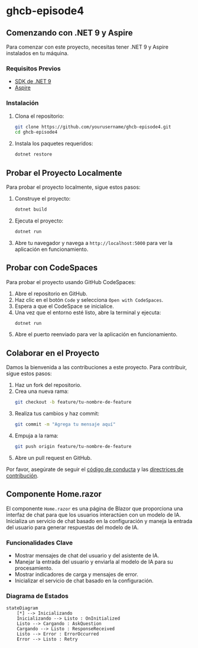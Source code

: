 # ghcb-episode4

## Comenzando con .NET 9 y Aspire

Para comenzar con este proyecto, necesitas tener .NET 9 y Aspire instalados en tu máquina.

### Requisitos Previos

- [SDK de .NET 9](https://dotnet.microsoft.com/download/dotnet/9.0)
- [Aspire](https://aspire.com/download)

### Instalación

1. Clona el repositorio:
    ```sh
    git clone https://github.com/yourusername/ghcb-episode4.git
    cd ghcb-episode4
    ```

2. Instala los paquetes requeridos:
    ```sh
    dotnet restore
    ```

## Probar el Proyecto Localmente

Para probar el proyecto localmente, sigue estos pasos:

1. Construye el proyecto:
    ```sh
    dotnet build
    ```

2. Ejecuta el proyecto:
    ```sh
    dotnet run
    ```

3. Abre tu navegador y navega a `http://localhost:5000` para ver la aplicación en funcionamiento.

## Probar con CodeSpaces

Para probar el proyecto usando GitHub CodeSpaces:

1. Abre el repositorio en GitHub.
2. Haz clic en el botón `Code` y selecciona `Open with CodeSpaces`.
3. Espera a que el CodeSpace se inicialice.
4. Una vez que el entorno esté listo, abre la terminal y ejecuta:
    ```sh
    dotnet run
    ```
5. Abre el puerto reenviado para ver la aplicación en funcionamiento.

## Colaborar en el Proyecto

Damos la bienvenida a las contribuciones a este proyecto. Para contribuir, sigue estos pasos:

1. Haz un fork del repositorio.
2. Crea una nueva rama:
    ```sh
    git checkout -b feature/tu-nombre-de-feature
    ```
3. Realiza tus cambios y haz commit:
    ```sh
    git commit -m "Agrega tu mensaje aquí"
    ```
4. Empuja a la rama:
    ```sh
    git push origin feature/tu-nombre-de-feature
    ```
5. Abre un pull request en GitHub.

Por favor, asegúrate de seguir el [código de conducta](CODE_OF_CONDUCT.md) y las [directrices de contribución](CONTRIBUTING.md).

## Componente Home.razor

El componente `Home.razor` es una página de Blazor que proporciona una interfaz de chat para que los usuarios interactúen con un modelo de IA. Inicializa un servicio de chat basado en la configuración y maneja la entrada del usuario para generar respuestas del modelo de IA.

### Funcionalidades Clave

- Mostrar mensajes de chat del usuario y del asistente de IA.
- Manejar la entrada del usuario y enviarla al modelo de IA para su procesamiento.
- Mostrar indicadores de carga y mensajes de error.
- Inicializar el servicio de chat basado en la configuración.

### Diagrama de Estados

```mermaid
stateDiagram
    [*] --> Inicializando
    Inicializando --> Listo : OnInitialized
    Listo --> Cargando : AskQuestion
    Cargando --> Listo : ResponseReceived
    Listo --> Error : ErrorOccurred
    Error --> Listo : Retry